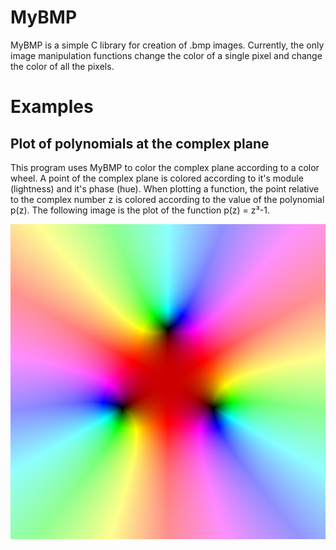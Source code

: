 # MyBMP
MyBMP is a simple C library for creation of .bmp images. Currently, the only image manipulation functions change the color of a single pixel and change the color of all the pixels.

# Examples
## Plot of polynomials at the complex plane
This program uses MyBMP to color the complex plane according to a color wheel. A point of the complex plane is colored according to it's module (lightness) and it's phase (hue). When plotting a function, the point relative to the complex number z is colored according to the value of the polynomial p(z). The following image is the plot of the function p(z) = z³-1.

![Teste](examples/complexplot/plot.bmp)
